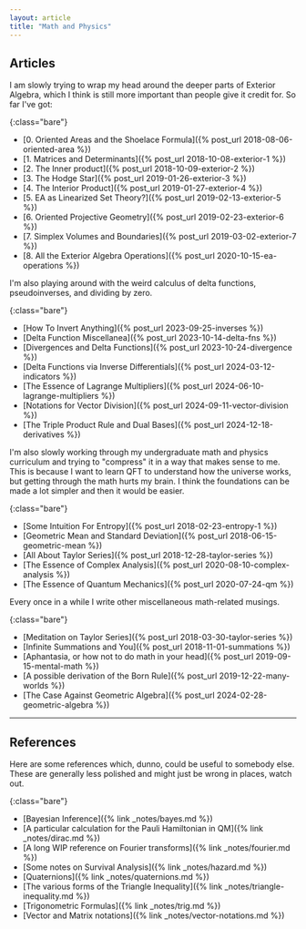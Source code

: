 ```yaml
---
layout: article
title: "Math and Physics"
---
```


## Articles

I am slowly trying to wrap my head around the deeper parts of Exterior Algebra, which I think is still more important than people give it credit for. So far I've got:

{:class="bare"}
* [0. Oriented Areas and the Shoelace Formula]({% post_url 2018-08-06-oriented-area %})
* [1. Matrices and Determinants]({% post_url 2018-10-08-exterior-1 %})
* [2. The Inner product]({% post_url 2018-10-09-exterior-2 %})
* [3. The Hodge Star]({% post_url 2019-01-26-exterior-3 %})
* [4. The Interior Product]({% post_url 2019-01-27-exterior-4 %})
* [5. EA as Linearized Set Theory?]({% post_url 2019-02-13-exterior-5 %})
* [6. Oriented Projective Geometry]({% post_url 2019-02-23-exterior-6 %})
* [7. Simplex Volumes and Boundaries]({% post_url 2019-03-02-exterior-7 %})
* [8. All the Exterior Algebra Operations]({% post_url 2020-10-15-ea-operations %})

I'm also playing around with the weird calculus of delta functions, pseudoinverses, and dividing by zero.

{:class="bare"}
* [How To Invert Anything]({% post_url 2023-09-25-inverses %})
* [Delta Function Miscellanea]({% post_url 2023-10-14-delta-fns %})
* [Divergences and Delta Functions]({% post_url 2023-10-24-divergence %})
* [Delta Functions via Inverse Differentials]({% post_url 2024-03-12-indicators %})
* [The Essence of Lagrange Multipliers]({% post_url 2024-06-10-lagrange-multipliers %})
* [Notations for Vector Division]({% post_url 2024-09-11-vector-division %})
* [The Triple Product Rule and Dual Bases]({% post_url 2024-12-18-derivatives %})

I'm also slowly working through my undergraduate math and physics curriculum and trying to "compress" it in a way that makes sense to me. This is because I want to learn QFT to understand how the universe works, but getting through the math hurts my brain. I think the foundations can be made a lot simpler and then it would be easier.

{:class="bare"}
* [Some Intuition For Entropy]({% post_url 2018-02-23-entropy-1 %})
* [Geometric Mean and Standard Deviation]({% post_url 2018-06-15-geometric-mean %})
* [All About Taylor Series]({% post_url 2018-12-28-taylor-series %})
* [The Essence of Complex Analysis]({% post_url 2020-08-10-complex-analysis %})
* [The Essence of Quantum Mechanics]({% post_url 2020-07-24-qm %})

Every once in a while I write other miscellaneous math-related musings.

{:class="bare"}
* [Meditation on Taylor Series]({% post_url 2018-03-30-taylor-series %})
* [Infinite Summations and You]({% post_url 2018-11-01-summations %})
* [Aphantasia, or how not to do math in your head]({% post_url 2019-09-15-mental-math %})
* [A possible derivation of the Born Rule]({% post_url 2019-12-22-many-worlds %})
* [The Case Against Geometric Algebra]({% post_url 2024-02-28-geometric-algebra %})


------------

## References

Here are some references which, dunno, could be useful to somebody else. These are generally less polished and might just be wrong in places, watch out.

{:class="bare"}
* [Bayesian Inference]({% link _notes/bayes.md %})
* [A particular calculation for the Pauli Hamiltonian in QM]({% link _notes/dirac.md %})
* [A long WIP reference on Fourier transforms]({% link _notes/fourier.md %})
* [Some notes on Survival Analysis]({% link _notes/hazard.md %})
* [Quaternions]({% link _notes/quaternions.md %})
* [The various forms of the Triangle Inequality]({% link _notes/triangle-inequality.md %})
* [Trigonometric Formulas]({% link _notes/trig.md %})
* [Vector and Matrix notations]({% link _notes/vector-notations.md %})

